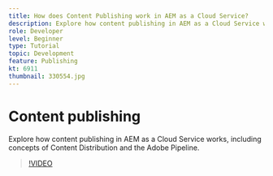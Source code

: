 ```yaml
---
title: How does Content Publishing work in AEM as a Cloud Service?
description: Explore how content publishing in AEM as a Cloud Service works, including concepts of Content Distribution and the Adobe Pipeline.
role: Developer
level: Beginner
type: Tutorial
topic: Development
feature: Publishing
kt: 6911
thumbnail: 330554.jpg
---
```


# Content publishing

Explore how content publishing in AEM as a Cloud Service works, including concepts of Content Distribution and the Adobe Pipeline.

>[!VIDEO](https://video.tv.adobe.com/v/330554/?quality=12&learn=on)